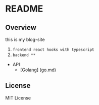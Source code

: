 # README
## Overview

this is my blog-site

1. `frontend react hooks with typescript`
2. `backend **`

* API
  * [Golang] (go.md)

## License
MIT License